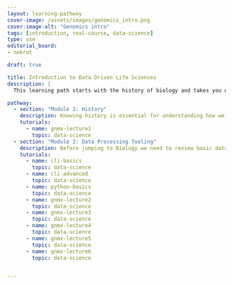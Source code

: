 ```yaml
---
layout: learning-pathway
cover-image: /assets/images/genomics_intro.png
cover-image-alt: "Genomics intro"
tags: [introduction, real-course, data-science]
type: use
editorial_board:
- nekrut

draft: true

title: Introduction to Data Driven Life Sciences
description: |
  This learning path starts with the history of biology and takes you on a journey through fundamental data analysis techniques and their applications.

pathway:
  - section: "Module 1: History"
    description: Knowing history is essential for understanding how we arrived to the current state of affairs in our field
    tutorials:
      - name: gnmx-lecture1
        topic: data-science
  - section: "Module 2: Data Processing Tooling"
    description: Before jumping to Biology we need to review basic data processing machinery
    tutorials:
      - name: cli-basics
        topic: data-science
      - name: cli-advanced
        topic: data-science
      - name: python-basics
        topic: data-science
      - name: gnmx-lecture2
        topic: data-science
      - name: gnmx-lecture3
        topic: data-science
      - name: gnmx-lecture4
        topic: data-science
      - name: gnmx-lecture5
        topic: data-science
      - name: gnmx-lecture6
        topic: data-science


---
```

